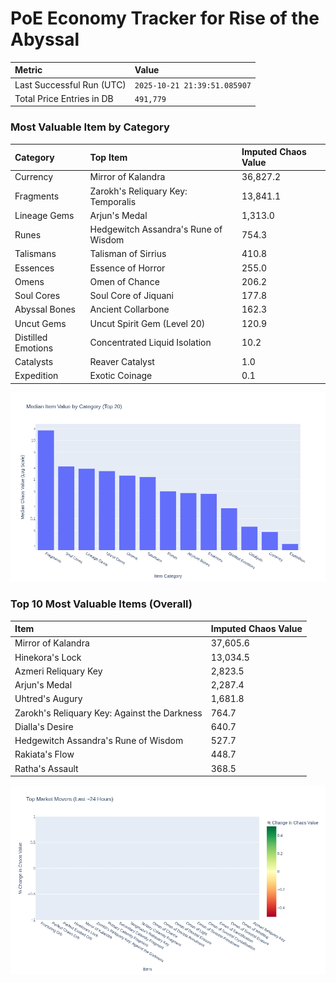 # PoE Economy Tracker for Rise of the Abyssal

<!-- START_MAINTENANCE -->
| Metric | Value |
|:---|:---|
| Last Successful Run (UTC) | `2025-10-21 21:39:51.085907` |
| Total Price Entries in DB | `491,779` |

<!-- END_MAINTENANCE -->

<!-- START_DATAFRAME_DEBUG -->
<!-- END_DATAFRAME_DEBUG -->

<!-- START_CATEGORY_ANALYSIS -->
### Most Valuable Item by Category
| Category | Top Item | Imputed Chaos Value |
| :--- | :--- | :--- |
| Currency | Mirror of Kalandra | 36,827.2 |
| Fragments | Zarokh's Reliquary Key: Temporalis | 13,841.1 |
| Lineage Gems | Arjun's Medal | 1,313.0 |
| Runes | Hedgewitch Assandra's Rune of Wisdom | 754.3 |
| Talismans | Talisman of Sirrius | 410.8 |
| Essences | Essence of Horror | 255.0 |
| Omens | Omen of Chance | 206.2 |
| Soul Cores | Soul Core of Jiquani | 177.8 |
| Abyssal Bones | Ancient Collarbone | 162.3 |
| Uncut Gems | Uncut Spirit Gem (Level 20) | 120.9 |
| Distilled Emotions | Concentrated Liquid Isolation | 10.2 |
| Catalysts | Reaver Catalyst | 1.0 |
| Expedition | Exotic Coinage | 0.1 |


![Category Analysis Chart](charts/category_analysis.png)
<!-- END_ANALYSIS -->

<!-- START_ANALYSIS -->
### Top 10 Most Valuable Items (Overall)
| Item | Imputed Chaos Value |
| :--- | :--- |
| Mirror of Kalandra | 37,605.6 |
| Hinekora's Lock | 13,034.5 |
| Azmeri Reliquary Key | 2,823.5 |
| Arjun's Medal | 2,287.4 |
| Uhtred's Augury | 1,681.8 |
| Zarokh's Reliquary Key: Against the Darkness | 764.7 |
| Dialla's Desire | 640.7 |
| Hedgewitch Assandra's Rune of Wisdom | 527.7 |
| Rakiata's Flow | 448.7 |
| Ratha's Assault | 368.5 |


![Market Movers Chart](charts/market_movers.png)
<!-- END_ANALYSIS -->
